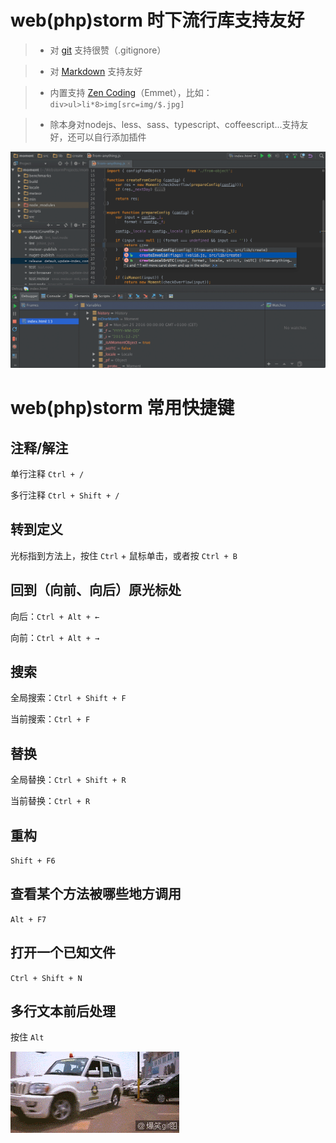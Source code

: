 # web(php)storm 时下流行库支持友好

> * 对 [git](http://baike.baidu.com/link?url=c-Bfn2X0hFmUBJ44lS7Imrz-5EgMoPASiUgRbf4urNGeUNMCBZK1m5Rcawfb07AX7eTqHMsoe75MSMZzfZiM2q) 支持很赞（.gitignore）

> * 对 [Markdown](http://baike.baidu.com/link?url=SX1FnI_-aV_4t3g8kCxZLrPt-VVyEi0fbfWefSS-TrXx-fsQlzt1O6qlI-_INCA49hfi9MQouHc3sKwtg2pGyFTKquki6_jKKkQrrm6PcSS) 支持友好

> * 内置支持 [Zen Coding](http://baike.baidu.com/link?url=jmJYMuPtd4ETI9pWULKZ9-KDhVsoM2Uj8mhvfIfin_aB0wm2HW3Ff7sWwOTIxB3Ik8tKF2SZBnvFGw5ENRh6ZLHnyNjMbwcbgTQCkO0TIfW)（Emmet），比如：`div>ul>li*8>img[src=img/$.jpg]`

> * 除本身对nodejs、less、sass、typescript、coffeescript...支持友好，还可以自行添加插件

![开发环境预览](img/webstorm_ide.png)

# web(php)storm 常用快捷键

## 注释/解注

单行注释 `Ctrl + /`

多行注释 `Ctrl + Shift + /`

## 转到定义

光标指到方法上，按住 `Ctrl` + 鼠标单击，或者按 `Ctrl + B`

## 回到（向前、向后）原光标处

向后：`Ctrl + Alt + ←`

向前：`Ctrl + Alt + →`

## 搜索

全局搜索：`Ctrl + Shift + F`

当前搜索：`Ctrl + F`

## 替换

全局替换：`Ctrl + Shift + R`

当前替换：`Ctrl + R`

## 重构 

`Shift + F6`

## 查看某个方法被哪些地方调用
 
`Alt + F7`

## 打开一个已知文件
 
`Ctrl + Shift + N`

## 多行文本前后处理

按住 `Alt`

![当使用正则表达式返回了想要的结果时程序员的样子](img/exp_enjoy.gif)